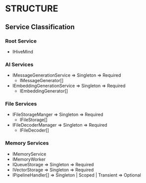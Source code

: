 # STRUCTURE

## Service Classification

### Root Service
- IHiveMind

### AI Services
- IMessageGenerationService        => Singleton                                   => Required
  - IMessageGenerator[]
- IEmbeddingGenerationService      => Singleton                                   => Required
  - IEmbeddingGenerator[]

### File Services
- IFileStorageManger               => Singleton                                   => Required
  - IFileStorage[]
- IFileDecoderManager              => Singleton                                   => Required
  - IFileDecoder[]
  
### Memory Services
- IMemoryService
- IMemoryWorker
- IQueueStorage                 => Singleton                                      => Required
- IVectorStorage                => Singleton                                      => Required
- IPipelineHandler[]            => Singleton | Scoped | Transient                 => Optional

